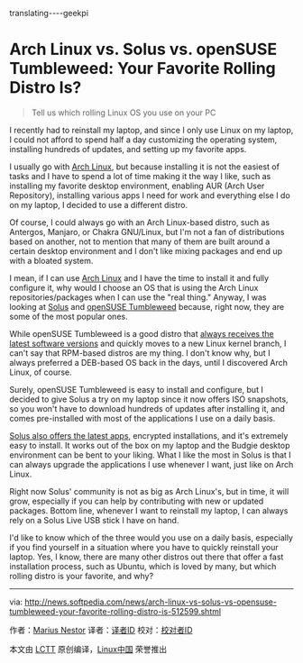 translating----geekpi

Arch Linux vs. Solus vs. openSUSE Tumbleweed: Your Favorite Rolling Distro Is?
============================================================

> Tell us which rolling Linux OS you use on your PC

I recently had to reinstall my laptop, and since I only use Linux on my laptop, I could not afford to spend half a day customizing the operating system, installing hundreds of updates, and setting up my favorite apps.

I usually go with [Arch Linux][1], but because installing it is not the easiest of tasks and I have to spend a lot of time making it the way I like, such as installing my favorite desktop environment, enabling AUR (Arch User Repository), installing various apps I need for work and everything else I do on my laptop, I decided to use a different distro.

Of course, I could always go with an Arch Linux-based distro, such as Antergos, Manjaro, or Chakra GNU/Linux, but I'm not a fan of distributions based on another, not to mention that many of them are built around a certain desktop environment and I don't like mixing packages and end up with a bloated system.

I mean, if I can use [Arch Linux][2] and I have the time to install it and fully configure it, why would I choose an OS that is using the Arch Linux repositories/packages when I can use the "real thing." Anyway, I was looking at [Solus][3] and [openSUSE Tumbleweed][4] because, right now, they are some of the most popular ones.

While openSUSE Tumbleweed is a good distro that [always receives the latest software versions][5] and quickly moves to a new Linux kernel branch, I can't say that RPM-based distros are my thing. I don't know why, but I always preferred a DEB-based OS back in the days, until I discovered Arch Linux, of course.

Surely, openSUSE Tumbleweed is easy to install and configure, but I decided to give Solus a try on my laptop since it now offers ISO snapshots, so you won't have to download hundreds of updates after installing it, and comes pre-installed with most of the applications I use on a daily basis.


[Solus also offers the latest apps][6], encrypted installations, and it's extremely easy to install. It works out of the box on my laptop and the Budgie desktop environment can be bent to your liking. What I like the most in Solus is that I can always upgrade the applications I use whenever I want, just like on Arch Linux.

Right now Solus' community is not as big as Arch Linux's, but in time, it will grow, especially if you can help by contributing with new or updated packages. Bottom line, whenever I want to reinstall my laptop, I can always rely on a Solus Live USB stick I have on hand.

I'd like to know which of the three would you use on a daily basis, especially if you find yourself in a situation where you have to quickly reinstall your laptop. Yes, I know, there are many other distros out there that offer a fast installation process, such as Ubuntu, which is loved by many, but which rolling distro is your favorite, and why?

--------------------------------------------------------------------------------

via: http://news.softpedia.com/news/arch-linux-vs-solus-vs-opensuse-tumbleweed-your-favorite-rolling-distro-is-512599.shtml

作者：[Marius Nestor][a]
译者：[译者ID](https://github.com/译者ID)
校对：[校对者ID](https://github.com/校对者ID)

本文由 [LCTT](https://github.com/LCTT/TranslateProject) 原创编译，[Linux中国](https://linux.cn/) 荣誉推出

[a]:http://news.softpedia.com/editors/browse/marius-nestor
[1]:https://www.archlinux.org/
[2]:http://news.softpedia.com/news/arch-linux-2017-02-01-released-as-the-last-iso-with-32-bit-support-download-now-512492.shtml
[3]:https://solus-project.com/
[4]:https://en.opensuse.org/Portal:Tumbleweed
[5]:http://news.softpedia.com/news/kde-plasma-5-9-wine-2-0-and-pulseaudio-10-hit-opensuse-tumbleweed-s-repos-512541.shtml
[6]:http://news.softpedia.com/news/solus-now-powered-by-linux-kernel-4-9-7-uses-applications-from-gnome-3-22-stack-512501.shtml
[7]:http://news.softpedia.com/editors/browse/marius-nestor
[8]:http://news.softpedia.com/news/arch-linux-vs-solus-vs-opensuse-tumbleweed-your-favorite-rolling-distro-is-512599.shtml#
[9]:https://share.flipboard.com/bookmarklet/popout?v=2&title=Arch+Linux+vs.+Solus+vs.+openSUSE+Tumbleweed%3A+Your+Favorite+Rolling+Distro+Is%3F&url=http%3A%2F%2Fnews.softpedia.com%2Fnews%2Farch-linux-vs-solus-vs-opensuse-tumbleweed-your-favorite-rolling-distro-is-512599.shtml&t=1486432590&utm_campaign=widgets&utm_medium=web&utm_source=flipit&utm_content=news.softpedia.com
[10]:http://news.softpedia.com/news/arch-linux-vs-solus-vs-opensuse-tumbleweed-your-favorite-rolling-distro-is-512599.shtml#
[11]:http://twitter.com/intent/tweet?related=softpedia&via=mariusnestor&text=Arch+Linux+vs.+Solus+vs.+openSUSE+Tumbleweed%3A+Your+Favorite+Rolling+Distro+Is%3F&url=http%3A%2F%2Fnews.softpedia.com%2Fnews%2Farch-linux-vs-solus-vs-opensuse-tumbleweed-your-favorite-rolling-distro-is-512599.shtml
[12]:https://plus.google.com/share?url=http://news.softpedia.com/news/arch-linux-vs-solus-vs-opensuse-tumbleweed-your-favorite-rolling-distro-is-512599.shtml
[13]:https://twitter.com/intent/follow?screen_name=mariusnestor
